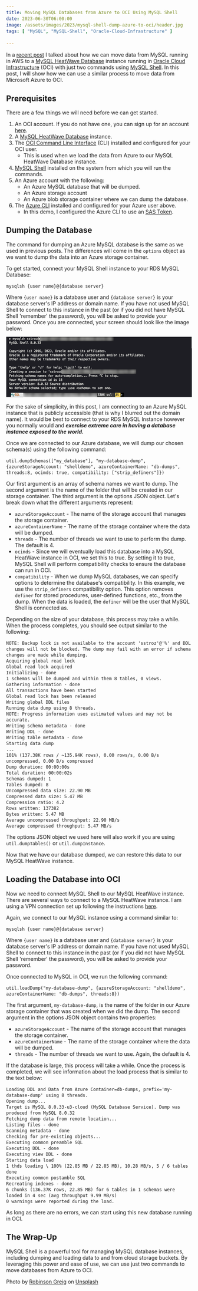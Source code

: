 ```yaml
---
title: Moving MySQL Databases from Azure to OCI Using MySQL Shell
date: 2023-06-30T06:00:00
image: /assets/images/2023/mysql-shell-dump-azure-to-oci/header.jpg
tags: [ "MySQL", "MySQL-Shell", "Oracle-Cloud-Infrastructure" ]

---
```


In a [recent post](posts/2023/june/mysql-shell-dump-azure-to-oci/) I talked about how we can move data from MySQL running in AWS to a [MySQL HeatWave Database](https://www.mysql.com/cloud/) instance running in [Oracle Cloud Infrastructure](https://www.oracle.com/cloud/) (OCI) with just two commands using [MySQL Shell](https://dev.mysql.com/doc/mysql-shell/8.0/en/). In this post, I will show how we can use a similar process to move data from Microsoft Azure to OCI.

## Prerequisites

There are a few things we will need before we can get started.

1. An OCI account. If you do not have one, you can sign up for an account [here](https://www.oracle.com/cloud/free/).
2. A [MySQL HeatWave Database](https://www.mysql.com/cloud/) instance.
3. The [OCI Command Line Interface](https://docs.oracle.com/en-us/iaas/Content/API/SDKDocs/cliinstall.htm) (CLI) installed and configured for your OCI user.
   * This is used when we load the data from Azure to our MySQL HeatWave Database instance.
4. [MySQL Shell](https://dev.mysql.com/doc/mysql-shell/8.0/en/) installed on the system from which you will run the commands.
5. An Azure account with the following:
   * An Azure MySQL database that will be dumped.
   * An Azure storage account
   * An Azure blob storage container where we can dump the database.
6. The [Azure CLI](https://learn.microsoft.com/en-us/cli/azure/install-azure-cli) installed and configured for your Azure user above.
   * In this demo, I configured the Azure CLI to use an [SAS Token](https://learn.microsoft.com/en-us/azure/cognitive-services/translator/document-translation/how-to-guides/create-sas-tokens?tabs=Containers).

## Dumping the Database

The command for dumping an Azure MySQL database is the same as we used in previous posts.
The differences will come in the `options` object as we want to dump the data into an Azure storage container.

To get started, connect your MySQL Shell instance to your RDS MySQL Database:

```shell
mysqlsh {user name}@{database server}
```

Where `{user name}` is a database user and `{database server}` is your database server's IP address or domain name.
If you have not used MySQL Shell to connect to this instance in the past (or if you did not have MySQL Shell 'remember' the password), you will be asked to provide your password.
Once you are connected, your screen should look like the image below:

![MySQL Shell Connection](/assets/images/2023/mysql-shell-dump-azure-to-oci/image01.png "MySQL Shell Connection")

For the sake of simplicity, in this post, I am connecting to an Azure MySQL instance that is publicly accessible (that is why I blurred out the domain name).
It would be best to connect to your RDS MySQL Instance however you normally would and ***exercise extreme care in having a database instance exposed to the world.***

Once we are connected to our Azure database, we will dump our chosen schema(s) using the following command:

```shell
util.dumpSchemas(["my_database"], "my-database-dump", {azureStorageAccount: "shelldemo", azureContainerName: "db-dumps", threads:8, ocimds: true, compatibility: ["strip_definers"]})
```

Our first argument is an array of schema names we want to dump.
The second argument is the name of the folder that will be created in our storage container.
The third argument is the options JSON object.
Let's break down what the different arguments represent:
* `azureStorageAccount` - The name of the storage account that manages the storage container.
* `azureContainerName` - The name of the storage container where the data will be dumped.
* `threads` - The number of threads we want to use to perform the dump. The default is 4.
* `ocimds` - Since we will eventually load this database into a MySQL HeatWave instance in OCI, we set this to true. By setting it to true, MySQL Shell will perform compatibility checks to ensure the database can run in OCI.
* `compatibility` - When we dump MySQL databases, we can specify options to determine the database's compatibility. In this example, we use the `strip_definers` compatibility option. This option removes `definer` for stored procedures, user-defined functions, etc., from the dump. When the data is loaded, the `definer` will be the user that MySQL Shell is connected as.

Depending on the size of your database, this process may take a while.
When the process completes, you should see output similar to the following:

```text
NOTE: Backup lock is not available to the account 'sstroz'@'%' and DDL changes will not be blocked. The dump may fail with an error if schema changes are made while dumping.
Acquiring global read lock
Global read lock acquired
Initializing - done 
1 schemas will be dumped and within them 8 tables, 0 views.
Gathering information - done 
All transactions have been started
Global read lock has been released
Writing global DDL files
Running data dump using 8 threads.
NOTE: Progress information uses estimated values and may not be accurate.
Writing schema metadata - done       
Writing DDL - done       
Writing table metadata - done       
Starting data dump
...
101% (137.38K rows / ~135.94K rows), 0.00 rows/s, 0.00 B/s uncompressed, 0.00 B/s compressed
Dump duration: 00:00:00s                                                                    
Total duration: 00:00:02s                                                                   
Schemas dumped: 1                                                                           
Tables dumped: 8                                                                            
Uncompressed data size: 22.90 MB                                                            
Compressed data size: 5.47 MB                                                               
Compression ratio: 4.2                                                                      
Rows written: 137382                                                                        
Bytes written: 5.47 MB                                                                      
Average uncompressed throughput: 22.90 MB/s                                                 
Average compressed throughput: 5.47 MB/s
```

The options JSON object we used here will also work if you are using `util.dumpTables()` or `util.dumpInstance`.

Now that we have our database dumped, we can restore this data to our MySQL HeatWave instance.

## Loading the Database into OCI

Now we need to connect MySQL Shell to our MySQL HeatWave instance.
There are several ways to connect to a MySQL HeatWave instance. I am using a VPN connection set up following the instructions [here](/posts/2023/april/mysql-database-access-openvpn/).

Again, we connect to our MySQL instance using a command similar to:

```shell
mysqlsh {user name}@{database server}
```

Where `{user name}` is a database user and `{database server}` is your database server's IP address or domain name.
If you have not used MySQL Shell to connect to this instance in the past (or if you did not have MySQL Shell 'remember' the password), you will be asked to provide your password.

Once connected to MySQL in OCI, we run the following command:

```shell
util.loadDump("my-database-dump", {azureStorageAccount: "shelldemo", azureContainerName: "db-dumps", threads:8})
```

The first argument, `my-database-dump`, is the name of the folder in our Azure storage container that was created when we did the dump.
The second argument in the options JSON object contains two properties:
* `azureStorageAccount` - The name of the storage account that manages the storage container.
* `azureContainerName` - The name of the storage container where the data will be dumped.
* `threads` - The number of threads we want to use. Again, the default is 4.

If the database is large, this process will take a while.
Once the process is completed, we will see information about the load process that is similar to the text below:

```text
Loading DDL and Data from Azure Container=db-dumps, prefix='my-database-dump' using 8 threads.
Opening dump...
Target is MySQL 8.0.33-u3-cloud (MySQL Database Service). Dump was produced from MySQL 8.0.32
Fetching dump data from remote location...
Listing files - done 
Scanning metadata - done       
Checking for pre-existing objects...
Executing common preamble SQL
Executing DDL - done       
Executing view DDL - done       
Starting data load
1 thds loading \ 100% (22.85 MB / 22.85 MB), 10.28 MB/s, 5 / 6 tables done
Executing common postamble SQL                                            
Recreating indexes - done       
6 chunks (136.37K rows, 22.85 MB) for 6 tables in 1 schemas were loaded in 4 sec (avg throughput 9.99 MB/s)
0 warnings were reported during the load. 
```

As long as there are no errors, we can start using this new database running in OCI.

## The Wrap-Up

MySQL Shell is a powerful tool for managing MySQL database instances, including dumping and loading data to and from cloud storage buckets.
By leveraging this power and ease of use, we can use just two commands to move databases from Azure to OCI.

Photo by <a href="https://unsplash.com/@robinson?utm_source=unsplash&utm_medium=referral&utm_content=creditCopyText">Robinson Greig</a> on <a href="https://unsplash.com/photos/HrnAxAUwle8?utm_source=unsplash&utm_medium=referral&utm_content=creditCopyText">Unsplash</a>
